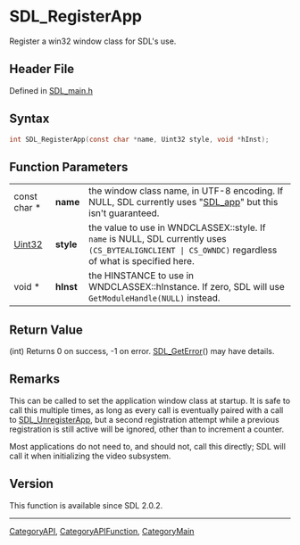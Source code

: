 # SDL_RegisterApp

Register a win32 window class for SDL's use.

## Header File

Defined in [SDL_main.h](https://github.com/libsdl-org/SDL/blob/SDL2/include/SDL_main.h)

## Syntax

```c
int SDL_RegisterApp(const char *name, Uint32 style, void *hInst);
```

## Function Parameters

|                  |           |                                                                                                                                                      |
| ---------------- | --------- | ---------------------------------------------------------------------------------------------------------------------------------------------------- |
| const char *     | **name**  | the window class name, in UTF-8 encoding. If NULL, SDL currently uses "[SDL_app](SDL_app)" but this isn't guaranteed.                                |
| [Uint32](Uint32) | **style** | the value to use in WNDCLASSEX::style. If `name` is NULL, SDL currently uses `(CS_BYTEALIGNCLIENT \| CS_OWNDC)` regardless of what is specified here. |
| void *           | **hInst** | the HINSTANCE to use in WNDCLASSEX::hInstance. If zero, SDL will use `GetModuleHandle(NULL)` instead.                                                |

## Return Value

(int) Returns 0 on success, -1 on error. [SDL_GetError](SDL_GetError)() may
have details.

## Remarks

This can be called to set the application window class at startup. It is
safe to call this multiple times, as long as every call is eventually
paired with a call to [SDL_UnregisterApp](SDL_UnregisterApp), but a second
registration attempt while a previous registration is still active will be
ignored, other than to increment a counter.

Most applications do not need to, and should not, call this directly; SDL
will call it when initializing the video subsystem.

## Version

This function is available since SDL 2.0.2.

----
[CategoryAPI](CategoryAPI), [CategoryAPIFunction](CategoryAPIFunction), [CategoryMain](CategoryMain)

